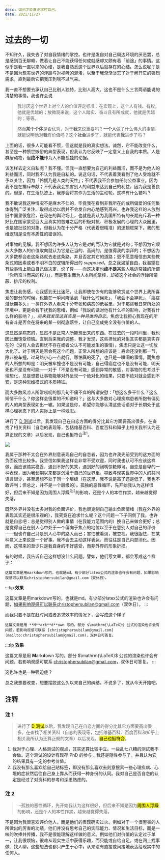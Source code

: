 ```yaml
---
desc: 如何才能真正掌控自己。
date: 2021/11/27
---
```


# 过去的一切

不知许久，我失去了对自我情绪的掌控。也许是发自对自己周边环境的厌恶罢，总是感到百无聊赖，做着让自己不能获得任何成就感却又颇有着「前途」的事情。这似乎是我一直以来的心结，是我自熟悉这个世界以后就存在的心结。怎么说呢？是不是因为现实世界的浮躁与对视听的混淆，以至于我渐渐淡忘了对于解开它的强烈需求，直到最后它把我压到喘不过气来。

我一直不想要去承认自己比别人独特，比别人高大，这也不是什么三言两语能说的清楚的事情。我也许会说

> 我讨厌这个世界上对个人的价值评定标准：在宏观上，这个人有钱、有权，他就是优越的；放微观来说，这个人踏实、奋斗且有所成就，他就是优越的；等等。
> 
> 然而**某个个体**是否优秀，对于**我**来说重要吗？**一个人**做了什么伟大的事情，就能说明他对**我**有价值吗？这个**社会**进步了，就能代表**我**进步了吗？

上面的话，很多人可能看不惯，但这就是我的真实想法。诚然，它不能改变什么，甚至是一种愤世嫉俗的典型表现，但我认为它反映了一定意义上自我的本质。人是群居动物，但**绝不能**作为人不能孤独的论据。

该怎样去定义自私呢？我不懂。但我一直想要为自己的利益而活，而不是为他人的利益而活，同时我不认为我是自私的。说这句话，不代表着我看到了他人受难就不予以关注，因为「怜悯乃是人类的天性」；不代表我不会参加任何公益事业，因为我不是在排斥奉献；不代表我会损害别人的利益来达到自己的利益，因为我是善良的。但是，在生活轨迹上，我却会将其作为生活的主动轮。这样有什么错吗？

我不敢说我这种情况不是麻木不仁的，毕竟我在看到非我所在的或所偏爱的任何集体得到广泛关注、取得成功以后并不会发自内心地感到高兴。也许我这样的人放到旧中国里很危险，在现在的舆论场上，也就是我认为我国所特有的长期充斥着一种好比在国家蒙受巨大且真实的苦难之后的积极对抗、积极发展的心理的大众圈里，也是被批驳的对象，但我认为在十分严格（代表着很精准）的逻辑框架下，我的思维逻辑是没有本质性的错误的。

对事物的见解，我不想因为许多人认为它是对的而认为它就是对的；不想因为它顺从大多数人的价值取向就认为它是正当的、高尚的，是值得我的崇拜的；不想因为大多数都会走这条路就去走这条路，并且否定其它的道路；更不愿意相信由某些教条式的因素或者不明不白的逻辑所得出的 *supposed*。总之我渴望自由，我渴望在有些事情上能由自己做决定、说了算——而这决定也**绝不是**某些人嘴边常挂的所谓「你所奋斗而来的权力」，而是我生而为人本所能掌控，却被这个社会的浮躁所蒙蔽、排斥的权利。

焦虑让我伤感，让我感到无比迷茫。让我即使在少有的能够欣赏这个世界上我所喜爱的部分的时候，也能在一瞬间降落到「我什么时候死」、「我会不会猝死」、「癌症潜伏期多久」一类在外界人看来十分夸张和病态的低谷里。对于那些我日常所处的环境中，更是会有干扰我的思绪，例如「我说的话对他有什么样的影响，对我有什么样的影响？」，*后来我发现这其实是一种另类的自恋*。焦虑让我担心我现在的所有奋斗是否会在将来的某一刻彻底落空，让自己变成完全没有价值的人。

这显然是病态的，显然不是正常人所能想出来的东西。在过去的一段时间里，我也因此而饱受烦恼。直到后来我的调整，我才发现，这些担忧的对象其实都是真实存在的（没有人会去担忧不存在或者公认不可能发生的事情），焦虑只是让这一切放大化了。对于明天是否会死这个问题，正常人所想的应该是：寿命还没到那一节，除非被车撞，过马路小心一点就行。哪怕真的死了，也只是一瞬间的事情。而焦虑的人所想的却是：明天被车撞也不是没有可能，自己得癌症也不是没有可能，明天死也不是没有可能——对于「不是没有可能」感到异常的敏感，对事物的思考过于理想化，总是想要让事物能够对外呈现一个绝对化的结果，只要不绝对就会感到不安，是这种思维模式的本质特征。

而大多数风凉人所常唠叨的那几句不痛不痒的所谓安慰：「想这么多干什么？这么矫情干什么？你这样会很累的不知道吗？」这与大多数对心理疾病患者所抱有偏见的人的典型表现如出一辙。如果这是你，希望你能够认清这些话语对于长期处于这样心理状态下的人实际上是一种残忍。

进行了 [D 测试](https://www.idrlabs.com/cn/dark-core-personality/test.php)以后，我发现自己在自恋方面的得分比其它方面要高出很多。在查找了相关资料（自恋的表现等，包括维基百科、百度百科和知乎上相关我所认为还算正规的文章）以后发现，自己也挺符合<sup>注1</sup>。

![](https://z3.ax1x.com/2021/11/27/oeLeKg.jpg)

我属于那种不太会在外界刻意表现自己的自恋者，因为也许我先前受到的这方面的负面反馈比较多。我坚信如果我这样会非常不受欢迎，同时我也认可不应该这样做，而应该踏实稳妥，遇到不好的笑笑，遇到好的闭嘴惊艳即可。自恋是自卑的一种表现，因为我长期以来都是沉浸于自己的世界里，导致与现实世界中的人的共同语言很少，甚至思想不处于同一个层级（在这里，我不说是高了还是低了，我也不敢评判；但总之，并不是一个层级的）。孤独的恶性循环，先开始我认为这样很好，但后来不知是因为周围人浮躁<sup>注2</sup>的影响，还是个人的本性作祟，越来越觉得失落。

既然外界并没有太多对我的负面评价，我也很克制自己输出负面情绪（我在外界的表现其实还是很乐观的），我究竟在追求什么呢？这个问题一下子问倒了我。也许就是自恋吧：总是觉得别人做的事情（在我能力范围内的）换自己来做会更好；总是觉得自己在别人心中处于一个偏向于焦点的地位以至于在意别人对自己的评价——但也许自己只是别人心中的路人而已；害怕被看淡，被忽视。我很胆怯，在某种意义上来说是一个好事。我不会去主动这样表达，而往往是自己内部消化。因而，这带来的至少只是我自身的不好感受，而非外界的形象折损。

有的时候，我告诉自己这样想没什么问题。譬如，他们写文章，都会写成这个样子：

```
这篇文章是用markdown写的，也就是md。有少部分latex公式的渲染也许会有问题，如果影响观感可以联系christophersubilan@gmail.com（双休日）。
```

:::tip
**效果**

这篇文章是用markdown写的，也就是md。有少部分latex公式的渲染也许会有问题，如果影响观感可以联系christophersubilan@gmail.com（双休日）。
:::

而我只要不是在赶时间或者追求效率的情况下，会写成这个样子

```
这篇文章是用 **M**ark**d**own 写的。部分 $\mathrm{\LaTeX}$ 公式的渲染也许会有问题，若影响观感可联系 [christophersubilan@gmail.com](mailto:christophersubilan@gmail.com)，双休日可答复。
```

:::tip
**效果**

这篇文章是用 **M**ark**d**own 写的。部分 $\mathrm{\LaTeX}$ 公式的渲染也许会有问题，若影响观感可联系 [christophersubilan@gmail.com](mailto:christophersubilan@gmail.com)，双休日可答复。
:::

这也许也是一种强迫症？

总之我想要改变，想要摆脱这么久以来自己的纠结。不说多了，就从今天开始吧。

## 注释

### 注 1

> 进行了 <mark>D 测试</mark>以后，我发现自己在自恋方面的得分比其它方面要高出很多。在查找了相关资料（自恋的表现等，包括维基百科、百度百科和知乎上相关我所认为还算正规的文章）以后发现，<mark>自己也挺符合</mark>。

1. 我对于心理、人格测试的观点，其实还算比较中立。一些乱七八糟的测试我不会做。这个测试的设计有现存 PhD 的参与，我还是随性参与了，并且认为它的结果具有一定的参考价值。
2. 我没有那么喜欢给自己贴标签，即没有那么喜欢去刻意搜索一些心理疾病、心境的症状然后往自己身上靠从而获得一种身份的认同。我对自己是否自恋的认定是经过了对资料的参考和深思熟虑的。

### 注 2

> ···孤独的恶性循环，先开始我认为这样很好，但后来不知是因为<mark>周围人浮躁</mark>的影响，还是个人的本性作祟，越来越觉得失落。

不是因为我很喜欢评价他人，而是他们的表现确实过火。例如对于一个很厉害的人所做出的厉害的功绩，他们并没有思考自己的实际能力、情况和生活目标，而是一味的吹捧并传播，我不是很能理解这样做的意义。例如他们对价值的认定过于单一，让我很烦恼，很难从现实生活中获得乐趣，而只能或自给自足，或在网上找事做、找人聊。这些想法也都只产生于心中，从来没有直接或间接地表达给现实中的任何人。